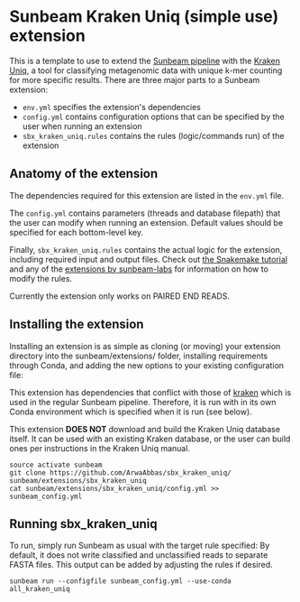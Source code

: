 # Sunbeam Kraken Uniq (simple use) extension 

This is a template to use to extend the [Sunbeam pipeline](https://github.com/sunbeam-labs/sunbeam) with the [Kraken Uniq](https://github.com/fbreitwieser/krakenuniq), a tool for classifying metagenomic data with unique k-mer counting for more specific results. There are three major parts to a Sunbeam extension: 

 - `env.yml` specifies the extension's dependencies
 - `config.yml` contains configuration options that can be specified by the user when running an extension
 - `sbx_kraken_uniq.rules` contains the rules (logic/commands run) of the extension
 
## Anatomy of the extension

The dependencies required for this extension are listed in the `env.yml` file.

The `config.yml` contains parameters (threads and database filepath) that the user can modify when running an extension. Default values should be specified for each bottom-level key.

Finally, `sbx_kraken_uniq.rules` contains the actual logic for the extension, including required input and output files. Check out [the Snakemake tutorial](http://snakemake.readthedocs.io/en/stable/tutorial/basics.html) and any of the [extensions by sunbeam-labs](https://github.com/sunbeam-labs) for information on how to modify the rules.

Currently the extension only works on PAIRED END READS.

## Installing the extension

Installing an extension is as simple as cloning (or moving) your extension directory into the sunbeam/extensions/ folder, installing requirements through Conda, and adding the new options to your existing configuration file: 

This extension has dependencies that conflict with those of [kraken](http://ccb.jhu.edu/software/kraken/) which is used in the regular Sunbeam pipeline. Therefore, it is run with in its own Conda environment which is specified when it is run (see below).

This extension **DOES NOT** download and build the Kraken Uniq database itself. It can be used with an existing Kraken database, or the user can build ones per instructions in the Kraken Uniq manual.

    source activate sunbeam 
    git clone https://github.com/ArwaAbbas/sbx_kraken_uniq/ sunbeam/extensions/sbx_kraken_uniq
    cat sunbeam/extensions/sbx_kraken_uniq/config.yml >> sunbeam_config.yml

## Running sbx_kraken_uniq

To run, simply run Sunbeam as usual with the target rule specified:
By default, it does not write classified and unclassified reads to separate FASTA files. This output can be added by adjusting the rules if desired.

    sunbeam run --configfile sunbeam_config.yml --use-conda all_kraken_uniq
    
